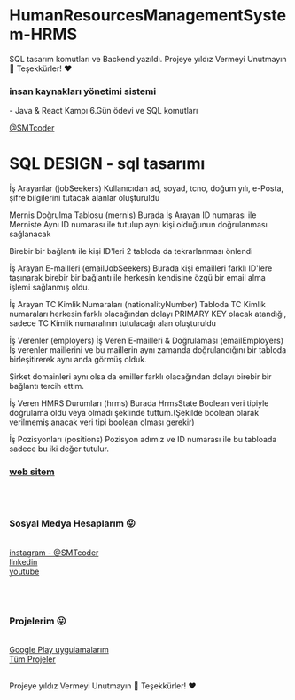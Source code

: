 # HumanResourcesManagementSystem-HRMS
SQL tasarım komutları ve Backend yazıldı. Projeye yıldız Vermeyi Unutmayın 🚀 Teşekkürler! ❤️


 <H3> insan kaynakları yönetimi sistemi </H3> - Java &amp; React Kampı 6.Gün ödevi ve  SQL komutları 

<a href="https://www.instagram.com/smtcoder/">  @SMTcoder </a>

<H1> SQL DESIGN - sql tasarımı </H1>
İş Arayanlar (jobSeekers)
Kullanıcıdan ad, soyad, tcno, doğum yılı, e-Posta, şifre bilgilerini tutacak alanlar oluşturuldu

Mernis Doğrulma Tablosu (mernis)
Burada İş Arayan ID numarası ile Merniste Aynı ID numarası ile tutulup aynı kişi olduğunun doğrulanması sağlanacak

Birebir bir bağlantı ile kişi ID'leri 2 tabloda da tekrarlanması önlendi

İş Arayan E-mailleri (emailJobSeekers)
Burada kişi emailleri farklı ID'lere taşınarak birebir bir bağlantı ile herkesin kendisine özgü bir email alma işlemi sağlanmış oldu.

İş Arayan TC Kimlik Numaraları (nationalityNumber)
Tabloda TC Kimlik numaraları herkesin farklı olacağından dolayı PRIMARY KEY olacak atandığı, sadece TC Kimlik numaralının tutulacağı alan oluşturuldu

İş Verenler (employers)
İş Veren E-mailleri & Doğrulaması (emailEmployers)
İş verenler maillerini ve bu maillerin aynı zamanda doğrulandığını bir tabloda birleşitirerek aynı anda görmüş olduk.

Şirket domainleri aynı olsa da emiller farklı olacağından dolayı birebir bir bağlantı tercih ettim.

İş Veren HMRS Durumları (hrms)
Burada HrmsState Boolean veri tipiyle doğrulama oldu veya olmadı şeklinde tuttum.(Şekilde boolean olarak verilmemiş anacak veri tipi boolean olması gerekir)

İş Pozisyonları (positions)
Pozisyon adımız ve ID numarası ile bu tabloada sadece bu iki değer tutulur.


 <h3> <a href="https://sametakca.com/">  web sitem </a> </h3> 
 
<br> <br>
<h3> Sosyal Medya Hesaplarım 😛 </h3>
<br>

<a href="https://www.instagram.com/smtcoder/">
instagram - @SMTcoder 
</a>
<br>

<a href="https://www.linkedin.com/in/samet-akca-2a4bbb1a8/">
linkedin
</a>
<br>

<a href="https://www.youtube.com/channel/UCZXmqpZJ3ax5Uzm0pXeVqMg">
youtube
</a>

<br>

<br> <br>
<h3> Projelerim 😛 </h3>
<br>

<a href="https://play.google.com/store/apps/developer?id=Samet+Akca&gl=TR">
Google Play uygulamalarım
</a>
<br>
<a href="https://www.tabbs.co/Samet">
 Tüm Projeler 
</a>


<br>
<br>


Projeye yıldız Vermeyi Unutmayın  🚀
Teşekkürler! ❤️
